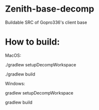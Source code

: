 # Zenith-base-decomp
Buildable SRC of Gopro336's client base
# How to build:
MacOS: 

./gradlew setupDecompWorkspace

./gradlew build



Windows: 

gradlew setupDecompWorkspace

gradlew build

